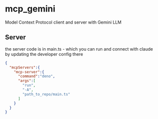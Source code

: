 # mcp_gemini

Model Context Protocol client and server with Gemini LLM

## Server 
the server code is in main.ts - which you can run and connect with claude by updating the developer config there 
```json
{
  "mcpServers":{
    "mcp-server":{
      "command":"deno",
      "args":[
        "run",
        "-A",
        "path_to_repo/main.ts"
      ]
    }
  }
}


```